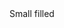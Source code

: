 <FloatingLabelInput size="small" style="filled" id="small_filled" type="text">
    Small filled
</FloatingLabelInput>